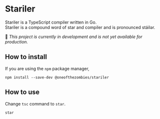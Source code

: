 # Stariler

Stariler is a TypeScript compiler written in Go.  
Stariler is a compound word of star and compiler and is pronounced stáilər.  

🚧 _This project is currently in development and is not yet available for production._

## How to install

If you are using the `npm` package manager,

```shell
npm install --save-dev @oneofthezombies/stariler
```

## How to use

Change `tsc` command to `star`.

```shell
star
```
